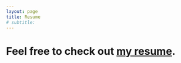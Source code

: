 ```yaml
---
layout: page
title: Resume
# subtitle: 
---
```


# Feel free to check out [my resume](/assets/CG_Resume.pdf). 